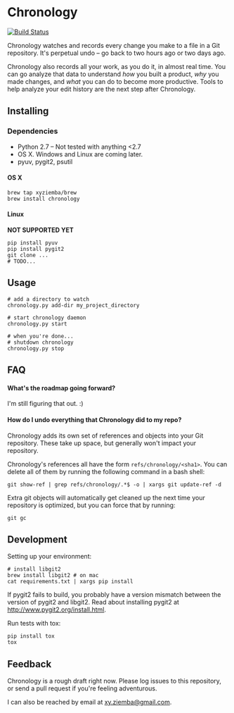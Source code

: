 # Chronology

[![Build Status](https://travis-ci.org/xyziemba/chronology.svg?branch=test)](https://travis-ci.org/xyziemba/chronology)

Chronology watches and records every change you make to a file in a Git repository. It's perpetual undo – go back to two hours ago or two days ago.

Chronology also records all your work, as you do it, in almost real time. You can go analyze that data to understand *how* you built a product, *why* you made changes, and *what* you can do to become more productive. Tools to help analyze your edit history are the next step after Chronology.

## Installing

### Dependencies

* Python 2.7 – Not tested with anything <2.7
* OS X. Windows and Linux are coming later.
* pyuv, pygit2, psutil

#### OS X

    brew tap xyziemba/brew
    brew install chronology

#### Linux

**NOT SUPPORTED YET**

    pip install pyuv
    pip install pygit2
    git clone ...
    # TODO...

## Usage

    # add a directory to watch
    chronology.py add-dir my_project_directory
    
    # start chronology daemon
    chronology.py start
    
    # when you're done...
    # shutdown chronology
    chronology.py stop
    
## FAQ

#### What's the roadmap going forward?

I'm still figuring that out. :)

#### How do I undo everything that Chronology did to my repo?

Chronology adds its own set of references and objects into your Git repository. These take up space, but generally won't impact your repository.

Chronology's references all have the form `refs/chronology/<sha1>`. You can delete all of them by running the following command in a bash shell:

    git show-ref | grep refs/chronology/.*$ -o | xargs git update-ref -d

Extra git objects will automatically get cleaned up the next time your repository is optimized, but you can force that by running:

    git gc

## Development

Setting up your environment:

    # install libgit2
    brew install libgit2 # on mac
    cat requirements.txt | xargs pip install

If pygit2 fails to build, you probably have a version mismatch
between the version of pygit2 and libgit2. Read about installing
pygit2 at http://www.pygit2.org/install.html.

Run tests with tox:

    pip install tox
    tox



## Feedback

Chronology is a rough draft right now. Please log issues to this repository, or send a pull request if you're feeling adventurous.

I can also be reached by email at xy.ziemba@gmail.com.